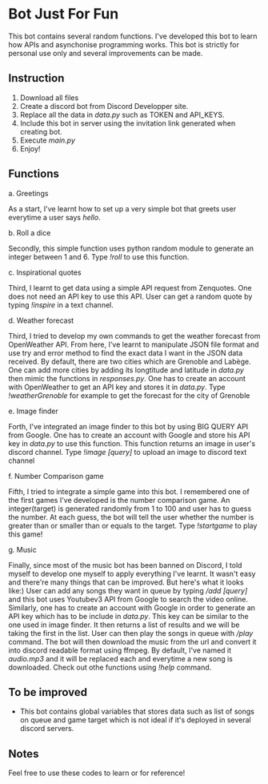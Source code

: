 # Bot Just For Fun
This bot contains several random functions. I've developed this bot to learn how APIs and asynchonise programming works. This bot is strictly for personal use only and several improvements can be made.

## Instruction
1. Download all files 
2. Create a discord bot from Discord Developper site.
3. Replace all the data in *data.py* such as TOKEN and API_KEYS.
4. Include this bot in server using the invitation link generated when creating bot.
5. Execute *main.py*
6. Enjoy!

## Functions
a. Greetings 

As a start, I've learnt how to set up a very simple bot that greets user everytime a user says *hello*.

b. Roll a dice

Secondly, this simple function uses python random module to generate an integer between 1 and 6. 
Type *!roll* to use this function.

c. Inspirational quotes

Third, I learnt to get data using a simple API request from Zenquotes. One does not need an API key to use this API.
User can get a random quote by typing *!inspire* in a text channel.

d. Weather forecast

Third, I tried to develop my own commands to get the weather forecast from OpenWeather API. 
From here, I've learnt to manipulate JSON file format and use try and error method to find the exact data I want in the JSON data received. By default, there are two cities which are Grenoble and Labège. One can add more cities by adding its longtitude and latitude in *data.py* then mimic the functions in *responses.py*. One has to create an account with OpenWeather to get an API key and stores it in *data.py*.
Type *!weatherGrenoble* for example to get the forecast for the city of Grenoble

e. Image finder

Forth, I've integrated an image finder to this bot by using BIG QUERY API from Google. One has to create an account with Google and store his API key in *data.py* to use this function. This function returns an image in user's discord channel.
Type *!image [query]* to upload an image to discord text channel

f. Number Comparison game

Fifth, I tried to integrate a simple game into this bot. I remembered one of the first games I've developed is the number comparison game. An integer(target) is generated randomly from 1 to 100 and user has to guess the number. At each guess, the bot will tell the user whether the number is greater than or smaller than or equals to the target.
Type *!startgame* to play this game!

g. Music

Finally, since most of the music bot has been banned on Discord, I told myself to develop one myself to apply everything I've learnt. It wasn't easy and there're many things that can be improved. But here's what it looks like:) 
User can add any songs they want in queue by typing */add [query]* and this bot uses Youtubev3 API from Google to search the video online. Similarly, one has to create an account with Google in order to generate an API key which has to be include in *data.py*. This key can be similar to the one used in image finder. It then returns a list of results and we will be taking the first in the list.
User can then play the songs in queue with */play* command. The bot will then download the music from the url and convert it into discord readable format using ffmpeg. By default, I've named it *audio.mp3* and it will be replaced each and everytime a new song is downloaded. Check out othe functions using *!help* command.

## To be improved
- This bot contains global variables that stores data such as list of songs on queue and game target which is not ideal if it's deployed in several discord servers.

## Notes
Feel free to use these codes to learn or for reference!